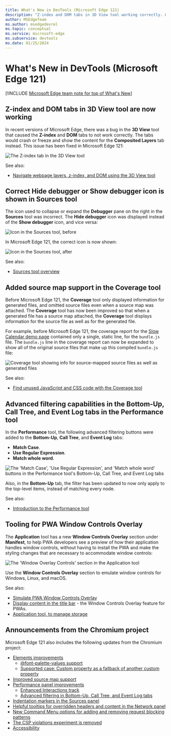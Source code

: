 ```yaml
---
title: What's New in DevTools (Microsoft Edge 121)
description: "Z-index and DOM tabs in 3D View tool working correctly. Correct Hide debugger or Show debugger icon in Sources tool. Source map support in Coverage tool. Advanced filtering in Bottom-Up, Call Tree, and Event Log tabs in Performance tool. Window Controls Overlay section for PWAs, in Application tool's Manifest section. And more."
author: MSEdgeTeam
ms.author: msedgedevrel
ms.topic: conceptual
ms.service: microsoft-edge
ms.subservice: devtools
ms.date: 01/25/2024
---
```

# What's New in DevTools (Microsoft Edge 121)

[!INCLUDE [Microsoft Edge team note for top of What's New](../../includes/edge-whats-new-note.md)]


<!-- ====================================================================== -->
## Z-index and DOM tabs in 3D View tool are now working

<!-- Subtitle: In recent versions of Microsoft Edge, the Z-index and DOM tabs weren't working. In Microsoft Edge 121, this issue has been resolved. -->

In recent versions of Microsoft Edge, there was a bug in the **3D View** tool that caused the **Z-index** and **DOM** tabs to not work correctly.  The tabs would crash or freeze and show the content for the **Composited Layers** tab instead.  This issue has been fixed in Microsoft Edge 121:

![The Z-index tab in the 3D View tool](./devtools-121-images/z-index-tab.png)

See also:
* [Navigate webpage layers, z-index, and DOM using the 3D View tool](../../../3d-view/index.md)


<!-- ====================================================================== -->
## Correct Hide debugger or Show debugger icon is shown in Sources tool

<!-- Subtitle: In previous versions of Microsoft Edge, the Hide debugger icon was displayed instead of the Show debugger icon and vice versa in the Sources tool. In Microsoft Edge 121, this issue has been resolved. -->

The icon used to collapse or expand the **Debugger** pane on the right in the **Sources** tool was incorrect.  The **Hide debugger** icon was displayed instead of the **Show debugger** icon, and vice versa:

![Icon in the Sources tool, before](./devtools-121-images/open-close-button-sources-before.png)

In Microsoft Edge 121, the correct icon is now shown:

![Icon in the Sources tool, after](./devtools-121-images/open-close-button-sources-after.png)

See also:
* [Sources tool overview](../../../sources/index.md)


<!-- ====================================================================== -->
## Added source map support in the Coverage tool

<!-- Subtitle: Quickly identify and eliminate unused code with the improved source map support in the Coverage tool. -->

Before Microsoft Edge 121, the **Coverage** tool only displayed information for generated files, and omitted source files even when a source map was attached.  The **Coverage** tool has now been improved so that when a generated file has a source map attached, the **Coverage** tool displays information for the source file as well as for the generated file.

For example, before Microsoft Edge 121, the coverage report for the [Slow Calendar demo page](https://microsoftedge.github.io/Demos/slow-calendar/public/) contained only a single, static line, for the `bundle.js` file.  The `bundle.js` line in the coverage report can now be expanded to show all of the original source files that make up this compiled `bundle.js` file:

![Coverage tool showing info for source-mapped source files as well as generated files](./devtools-121-images/coverage-tool.png)

See also:
* [Find unused JavaScript and CSS code with the Coverage tool](../../../coverage/index.md)


<!-- ====================================================================== -->
## Advanced filtering capabilities in the Bottom-Up, Call Tree, and Event Log tabs in the Performance tool

<!-- Subtitle: Use advanced filters (Match Case, Use Regular Expression, and Match whole word) in the Performance tool's Bottom-Up, Call Tree, and Event Log tabs, to give more focused results. -->

In the **Performance** tool, the following advanced filtering buttons were added to the **Bottom-Up**, **Call Tree**, and **Event Log** tabs:
* **Match Case**.
* **Use Regular Expression**.
* **Match whole word**.

![The 'Match Case', 'Use Regular Expression', and 'Match whole word' buttons in the Performance tool's Bottom-Up, Call Tree, and Event Log tabs](./devtools-121-images/advanced-filters.png)

Also, in the **Bottom-Up** tab, the filter has been updated to now only apply to the top-level items, instead of matching every node.

See also:
* [Introduction to the Performance tool](../../../evaluate-performance/index.md)


<!-- ====================================================================== -->
## Tooling for PWA Window Controls Overlay

<!-- Subtitle: Easily view window controls for your PWA without having to install it multiple times. -->

The **Application** tool has a new **Window Controls Overlay** section under **Manifest**, to help PWA developers see a preview of how their application handles window controls, without having to install the PWA and make the styling changes that are necessary to accommodate window controls:

![The 'Window Overlay Controls' section in the Application tool](./devtools-121-images/PWA-window-controls.png)

Use the **Window Controls Overlay** section to emulate window controls for Windows, Linux, and macOS.

See also:
* [Simulate PWA Window Controls Overlay](../../../progressive-web-apps/simulate-window-controls-overlay.md)
* [Display content in the title bar](../../../../progressive-web-apps-chromium/how-to/window-controls-overlay.md) - the Window Controls Overlay feature for PWAs.
* [Application tool, to manage storage](../../../storage/application-tool.md)


<!-- ====================================================================== -->
## Announcements from the Chromium project

Microsoft Edge 121 also includes the following updates from the Chromium project:

* [Elements improvements](https://developer.chrome.com/blog/new-in-devtools-121#elements)
   * [@font-palette-values support](https://developer.chrome.com/blog/new-in-devtools-121#font-palette)
   * [Supported case: Custom property as a fallback of another custom property](https://developer.chrome.com/blog/new-in-devtools-121#custom-fallback)
* [Improved source map support](https://developer.chrome.com/blog/new-in-devtools-121#variables)
* [Performance panel improvements](https://developer.chrome.com/blog/new-in-devtools-121#perf)
   * [Enhanced Interactions track](https://developer.chrome.com/blog/new-in-devtools-121#interactions)
   * [Advanced filtering in Bottom-Up, Call Tree, and Event Log tabs](https://developer.chrome.com/blog/new-in-devtools-121#filters)
* [Indentation markers in the Sources panel](https://developer.chrome.com/blog/new-in-devtools-121#sources)
* [Helpful tooltips for overridden headers and content in the Network panel](https://developer.chrome.com/blog/new-in-devtools-121#overrides)
* [New Command Menu options for adding and removing request blocking patterns](https://developer.chrome.com/blog/new-in-devtools-121#command-menu)
* [The CSP violations experiment is removed](https://developer.chrome.com/blog/new-in-devtools-121#csp-violations)
* [Accessibility](https://developer.chrome.com/blog/new-in-devtools-121#accessibility)


<!-- ====================================================================== -->
<!-- uncomment if content is copied from developer.chrome.com to this page -->

<!-- > [!NOTE]
> Portions of this page are modifications based on work created and [shared by Google](https://developers.google.com/terms/site-policies) and used according to terms described in the [Creative Commons Attribution 4.0 International License](https://creativecommons.org/licenses/by/4.0).
> The original page for announcements from the Chromium project is [What's New in DevTools (Chrome 121)](https://developer.chrome.com/blog/new-in-devtools-121) and is authored by [Sofia Emelianova](https://developers.google.com/web/resources/contributors) (Senior Technical Writer working on Chrome DevTools at Google). -->


<!-- ====================================================================== -->
<!-- uncomment if content is copied from developer.chrome.com to this page -->

<!-- [![Creative Commons License](../../../../media/cc-logo/88x31.png)](https://creativecommons.org/licenses/by/4.0)
This work is licensed under a [Creative Commons Attribution 4.0 International License](https://creativecommons.org/licenses/by/4.0). -->
